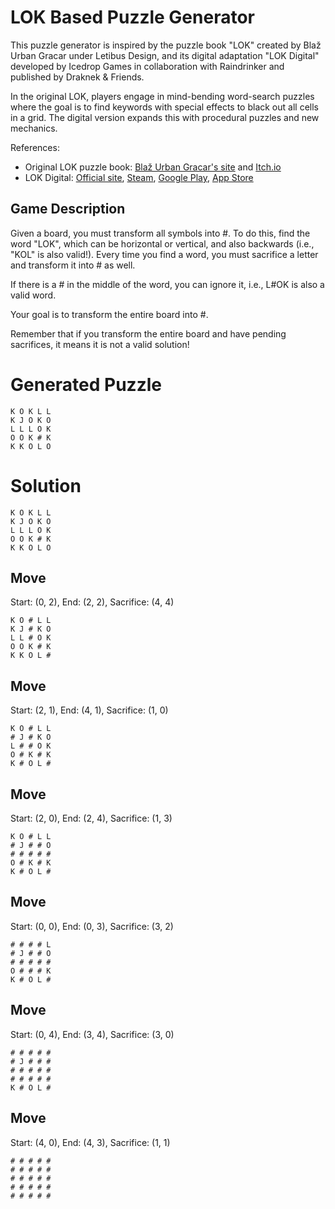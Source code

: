 # LOK Based Puzzle Generator

This puzzle generator is inspired by the puzzle book "LOK" created by Blaž Urban Gracar under Letibus Design, and its digital adaptation "LOK Digital" developed by Icedrop Games in collaboration with Raindrinker and published by Draknek & Friends.

In the original LOK, players engage in mind-bending word-search puzzles where the goal is to find keywords with special effects to black out all cells in a grid. The digital version expands this with procedural puzzles and new mechanics.

References:
- Original LOK puzzle book: [Blaž Urban Gracar's site](https://www.blazgracar.com/lok) and [Itch.io](https://letibus.itch.io/lok)
- LOK Digital: [Official site](https://lok-digital.com/), [Steam](https://store.steampowered.com/app/2207440/LOK_Digital/), [Google Play](https://play.google.com/store/apps/details?id=com.IcedropGames.LOK), [App Store](https://apps.apple.com/us/app/lok-digital/id6476513210)

## Game Description

Given a board, you must transform all symbols into #. To do this, find the word "LOK", which can be horizontal or vertical, and also backwards (i.e., "KOL" is also valid!). Every time you find a word, you must sacrifice a letter and transform it into # as well.

If there is a # in the middle of the word, you can ignore it, i.e., L#OK is also a valid word.

Your goal is to transform the entire board into #.

Remember that if you transform the entire board and have pending sacrifices, it means it is not a valid solution!

# Generated Puzzle

```
K O K L L
K J O K O
L L L O K
O O K # K
K K O L O
```

# Solution

```
K O K L L
K J O K O
L L L O K
O O K # K
K K O L O
```

## Move

Start: (0, 2), End: (2, 2), Sacrifice: (4, 4)

```
K O # L L
K J # K O
L L # O K
O O K # K
K K O L #
```

## Move

Start: (2, 1), End: (4, 1), Sacrifice: (1, 0)

```
K O # L L
# J # K O
L # # O K
O # K # K
K # O L #
```

## Move

Start: (2, 0), End: (2, 4), Sacrifice: (1, 3)

```
K O # L L
# J # # O
# # # # #
O # K # K
K # O L #
```

## Move

Start: (0, 0), End: (0, 3), Sacrifice: (3, 2)

```
# # # # L
# J # # O
# # # # #
O # # # K
K # O L #
```

## Move

Start: (0, 4), End: (3, 4), Sacrifice: (3, 0)

```
# # # # #
# J # # #
# # # # #
# # # # #
K # O L #
```

## Move

Start: (4, 0), End: (4, 3), Sacrifice: (1, 1)

```
# # # # #
# # # # #
# # # # #
# # # # #
# # # # #
```

